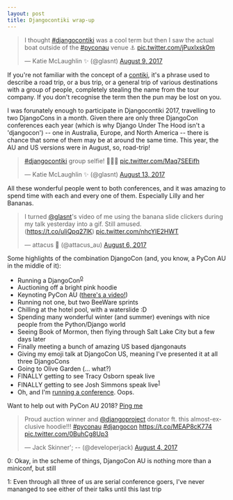 ```yaml
---
layout: post
title: Djangocontiki wrap-up
---
```



<blockquote class="twitter-tweet" data-lang="en"><p lang="en" dir="ltr">I thought <a href="https://twitter.com/hashtag/djangocontiki?src=hash">#djangocontiki</a> was a cool term but then I saw the actual boat outside of the <a href="https://twitter.com/hashtag/pyconau?src=hash">#pyconau</a> venue ⚓ <a href="https://t.co/jPuxIxsk0m">pic.twitter.com/jPuxIxsk0m</a></p>&mdash; Katie McLaughlin ✨ (@glasnt) <a href="https://twitter.com/glasnt/status/895393207332126720">August 9, 2017</a></blockquote>
<script async src="//platform.twitter.com/widgets.js" charset="utf-8"></script>

If you're not familiar with the concept of a [contiki](https://en.wikipedia.org/wiki/Contiki_Tours), it's a phrase used to describe a road trip, or a bus trip, or a general trip of various destinations with a group of people, completely stealing the name from the tour company. If you don't recognise the term then the pun may be lost on you. 

I was forunately enough to participate in Djangocontiki 2017, travelling to two DjangoCons in a month. Given there are only three DjangoCon conferences each year (which is why Django Under The Hood isn't a 'djangocon') -- one in Australia, Europe, and North America -- there is chance that some of them may be at around the same time. This year, the AU and US versions were in August, so, road-trip!

<blockquote class="twitter-tweet" data-lang="en"><p lang="en" dir="ltr"><a href="https://twitter.com/hashtag/djangocontiki?src=hash">#djangocontiki</a> group selfie! 🐨🔜🌲 <a href="https://t.co/Maq7SEEifh">pic.twitter.com/Maq7SEEifh</a></p>&mdash; Katie McLaughlin ✨ (@glasnt) <a href="https://twitter.com/glasnt/status/896845958784327681">August 13, 2017</a></blockquote>
<script async src="//platform.twitter.com/widgets.js" charset="utf-8"></script>

All these wonderful people went to both conferences, and it was amazing to spend time with each and every one of them. Especially Lilly and her Bananas. 

<blockquote class="twitter-tweet" data-lang="en"><p lang="en" dir="ltr">I turned <a href="https://twitter.com/glasnt">@glasnt</a>&#39;s video of me using the banana slide clickers during my talk yesterday into a gif. Still amused.<br>(<a href="https://t.co/uIiQpq27lK">https://t.co/uIiQpq27lK</a>) <a href="https://t.co/nhcYIE2HWT">pic.twitter.com/nhcYIE2HWT</a></p>&mdash; attacus 👻 (@attacus_au) <a href="https://twitter.com/attacus_au/status/894346252476850177">August 6, 2017</a></blockquote>
<script async src="//platform.twitter.com/widgets.js" charset="utf-8"></script>


Some highlights of the combination DjangoCon (and, you know, a PyCon AU in the middle of it):

 * Running a DjangoCon<sup>[0](#footnote_0)</sup>
 * Auctioning off a bright pink hoodie
 * Keynoting PyCon AU ([there's a video!](https://www.youtube.com/watch?v=prFaJugC95Y))
 * Running not one, but two BeeWare sprints
 * Chilling at the hotel pool, with a waterslide :D
 * Spending many wonderful winter (and summer) evenings with nice people from the Python/Django world
 * Seeing Book of Mormon, then flying through Salt Lake City but a few days later
 * Finally meeting a bunch of amazing US based djangonauts
 * Giving my emoji talk at DjangoCon US, meaning I've presented it at all three DjangoCons 
 * Going to Olive Garden (... what?)
 * FINALLY getting to see Tracy Osborn speak live
 * FINALLY getting to see Josh Simmons speak live<sup>[1](#footnote_1)</sup>
 * Oh, and I'm [running a conference](https://youtu.be/GffouSrsHxg?t=1442). Oops.

Want to help out with PyCon AU 2018? [Ping me](mailto:katie+pyconau@glasnt.com)



<blockquote class="twitter-tweet" data-lang="en"><p lang="en" dir="ltr">Proud auction winner and <a href="https://twitter.com/djangoproject">@djangoproject</a> donator ft. this almost-exclusive hoodie!!! <a href="https://twitter.com/hashtag/pyconau?src=hash">#pyconau</a> <a href="https://twitter.com/hashtag/djangocon?src=hash">#djangocon</a> <a href="https://t.co/MEAP8cK774">https://t.co/MEAP8cK774</a> <a href="https://t.co/0BuhCg8Up3">pic.twitter.com/0BuhCg8Up3</a></p>&mdash; Jack Skinner&#39;; -- (@developerjack) <a href="https://twitter.com/developerjack/status/893370201709965312">August 4, 2017</a></blockquote>
<script async src="//platform.twitter.com/widgets.js" charset="utf-8"></script>




<a name="footnote_0"></a>0: Okay, in the scheme of things, DjangoCon AU is nothing more than a miniconf, but still

<a name="footnote_1"></a>1: Even through all three of us are serial conference goers, I've never mananged to see either of their talks until this last trip
